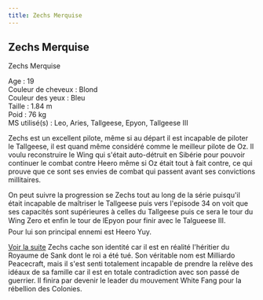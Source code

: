```yaml
---
title: Zechs Merquise
---
```


Zechs Merquise
--------------

Zechs Merquise  
  
Age : 19  
Couleur de cheveux : Blond  
Couleur des yeux : Bleu  
Taille : 1.84 m  
Poid : 76 kg  
MS utilisé(s) : Leo, Aries, Tallgeese, Epyon, Tallgeese III  
  
Zechs est un excellent pilote, même si au départ il est incapable de piloter le Tallgeese, il est quand même considéré comme le meilleur pilote de Oz. Il voulu reconstruire le Wing qui s'était auto-détruit en Sibérie pour pouvoir continuer le combat contre Heero même si Oz était tout à fait contre, ce qui prouve que ce sont ses envies de combat qui passent avant ses convictions millitaires.


On peut suivre la progression se Zechs tout au long de la série puisqu'il était incapable de maîtriser le Tallgeese puis vers l'episode 34 on voit que ses capacités sont supérieures à celles du Tallgeese puis ce sera le tour du Wing Zero et enfin le tour de lEpyon pour finir avec le Talgueese III.   
Pour lui son principal ennemi est Heero Yuy.


[Voir la suite](javascript:spoiler();)
Zechs cache son identité car il est en réalité l'héritier du Royaume de Sank dont le roi a été tué. Son véritable nom est Milliardo Peacecraft, mais il s'est senti totalement incapable de prendre la relève des idéaux de sa famille car il est en totale contradiction avec son passé de guerrier. Il finira par devenir le leader du mouvement White Fang pour la rébellion des Colonies.


